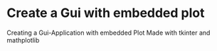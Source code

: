 # Create a Gui with embedded plot
Creating a Gui-Application with embedded Plot
Made with tkinter and mathplotlib
